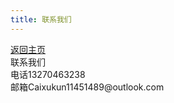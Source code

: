 ```yaml
---
title: 联系我们
---
```


<div>
    <a href="zhuye.html">返回主页</a>
    <div>
        联系我们<br />电话13270463238<br />邮箱Caixukun11451489@outlook.com
    </div>
</div>